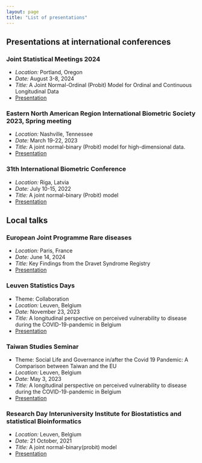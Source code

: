 ```yaml
---
layout: page
title: "List of presentations"
---
```

<!-- Google tag (gtag.js) -->
<script async src="https://www.googletagmanager.com/gtag/js?id=G-P52QC73R53"></script>
<script>
  window.dataLayer = window.dataLayer || [];
  function gtag(){dataLayer.push(arguments);}
  gtag('js', new Date());

  gtag('config', 'G-P52QC73R53');
</script>
## Presentations at international conferences

 
### Joint Statistical Meetings 2024
* _Location:_ Portland, Oregon
* _Date:_ August 3-8, 2024
* _Title:_ A Joint Normal-Ordinal (Probit) Model for Ordinal and Continuous Longitudinal Data
* [Presentation](Presentation_JSM__ordinal_data.pdf)
  
### Eastern North American Region International Biometric Society 2023, Spring meeting
* _Location:_ Nashville, Tennessee
* _Date:_ March 19-22, 2023
* _Title:_ A joint normal-binary (Probit) model for high-dimensional data.
* [Presentation](ENAR.pdf)
  
### 31th International Biometric Conference
* _Location:_ Riga, Latvia
* _Date:_ July  10-15, 2022
* _Title:_ A joint normal-binary (Probit) model
* [Presentation](Delporte_presentation_IBC2022.pdf)
   
## Local talks

### European Joint Programme Rare diseases
* _Location:_ Paris, France
* _Date:_ June 14, 2024
* _Title:_ Key Findings from the Dravet Syndrome Registry
* [Presentation](Paris_EJPRD.pdf.pdf)
  
### Leuven Statistics Days
* Theme: Collaboration
* _Location:_ Leuven, Belgium
* _Date:_ November 23, 2023
* _Title:_ A longitudinal perspective on perceived vulnerability to disease during the COVID-19-pandemic in Belgium
* [Presentation](Lstat_day.pdf)

### Taiwan Studies Seminar 
* Theme: Social Life and Governance in/after the Covid 19 Pandemic: A Comparison between Taiwan and the EU
* _Location:_ Leuven, Belgium
* _Date:_ May 3, 2023
* _Title:_ A longitudinal perspective on perceived vulnerability to disease during the COVID-19-pandemic in Belgium
* [Presentation](Taiwan.pdf)
  
### Research Day Interuniversity Institute for Biostatistics and statistical Bioinformatics
* _Location:_ Leuven, Belgium
* _Date:_ 21 October, 2021
* _Title:_ A joint normal-binary(probit) model
* [Presentation](RD_2021.pdf)
  

